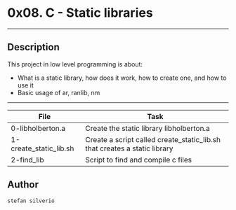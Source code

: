 # 0x08. C - Static libraries
---
## Description

This project in low level programming is about:
* What is a static library, how does it work, how to create one, and how to use it
* Basic usage of ar, ranlib, nm

---
File|Task
---|---
0-libholberton.a | Create the static library libholberton.a
1-create_static_lib.sh | Create a script called create_static_lib.sh that creates a static library
2-find_lib | Script to find and compile c files

## Author
`stefan silverio`